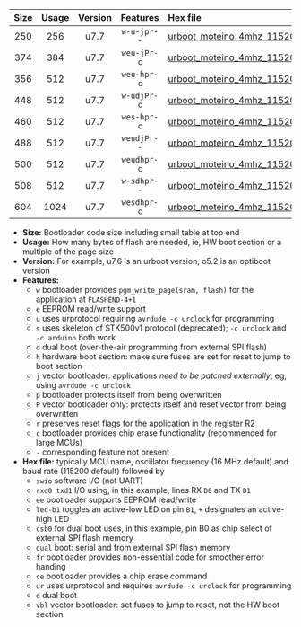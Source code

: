 |Size|Usage|Version|Features|Hex file|
|:-:|:-:|:-:|:-:|:--|
|250|256|u7.7|`w-u-jpr--`|[urboot_moteino_4mhz_115200bps_swio_rxd0_txd1_led+b1_ur_vbl.hex](https://raw.githubusercontent.com/stefanrueger/urboot.hex/main/boards/moteino/fcpu_4mhz/115200_bps/urboot_moteino_4mhz_115200bps_swio_rxd0_txd1_led+b1_ur_vbl.hex)|
|374|384|u7.7|`weu-jPr-c`|[urboot_moteino_4mhz_115200bps_swio_rxd0_txd1_ee_led+b1_fr_ce_ur_vbl.hex](https://raw.githubusercontent.com/stefanrueger/urboot.hex/main/boards/moteino/fcpu_4mhz/115200_bps/urboot_moteino_4mhz_115200bps_swio_rxd0_txd1_ee_led+b1_fr_ce_ur_vbl.hex)|
|356|512|u7.7|`weu-hpr-c`|[urboot_moteino_4mhz_115200bps_swio_rxd0_txd1_ee_led+b1_fr_ce_ur.hex](https://raw.githubusercontent.com/stefanrueger/urboot.hex/main/boards/moteino/fcpu_4mhz/115200_bps/urboot_moteino_4mhz_115200bps_swio_rxd0_txd1_ee_led+b1_fr_ce_ur.hex)|
|448|512|u7.7|`w-udjPr-c`|[urboot_moteino_4mhz_115200bps_swio_rxd0_txd1_led+b1_csb0_dual_fr_ce_ur_vbl.hex](https://raw.githubusercontent.com/stefanrueger/urboot.hex/main/boards/moteino/fcpu_4mhz/115200_bps/urboot_moteino_4mhz_115200bps_swio_rxd0_txd1_led+b1_csb0_dual_fr_ce_ur_vbl.hex)|
|460|512|u7.7|`wes-hpr-c`|[urboot_moteino_4mhz_115200bps_swio_rxd0_txd1_ee_led+b1_fr_ce.hex](https://raw.githubusercontent.com/stefanrueger/urboot.hex/main/boards/moteino/fcpu_4mhz/115200_bps/urboot_moteino_4mhz_115200bps_swio_rxd0_txd1_ee_led+b1_fr_ce.hex)|
|488|512|u7.7|`weudjPr--`|[urboot_moteino_4mhz_115200bps_swio_rxd0_txd1_ee_led+b1_csb0_dual_fr_ur_vbl.hex](https://raw.githubusercontent.com/stefanrueger/urboot.hex/main/boards/moteino/fcpu_4mhz/115200_bps/urboot_moteino_4mhz_115200bps_swio_rxd0_txd1_ee_led+b1_csb0_dual_fr_ur_vbl.hex)|
|500|512|u7.7|`weudhpr-c`|[urboot_moteino_4mhz_115200bps_swio_rxd0_txd1_ee_led+b1_csb0_dual_fr_ce_ur.hex](https://raw.githubusercontent.com/stefanrueger/urboot.hex/main/boards/moteino/fcpu_4mhz/115200_bps/urboot_moteino_4mhz_115200bps_swio_rxd0_txd1_ee_led+b1_csb0_dual_fr_ce_ur.hex)|
|508|512|u7.7|`w-sdhpr--`|[urboot_moteino_4mhz_115200bps_swio_rxd0_txd1_led+b1_csb0_dual_fr.hex](https://raw.githubusercontent.com/stefanrueger/urboot.hex/main/boards/moteino/fcpu_4mhz/115200_bps/urboot_moteino_4mhz_115200bps_swio_rxd0_txd1_led+b1_csb0_dual_fr.hex)|
|604|1024|u7.7|`wesdhpr-c`|[urboot_moteino_4mhz_115200bps_swio_rxd0_txd1_ee_led+b1_csb0_dual_fr_ce.hex](https://raw.githubusercontent.com/stefanrueger/urboot.hex/main/boards/moteino/fcpu_4mhz/115200_bps/urboot_moteino_4mhz_115200bps_swio_rxd0_txd1_ee_led+b1_csb0_dual_fr_ce.hex)|

- **Size:** Bootloader code size including small table at top end
- **Usage:** How many bytes of flash are needed, ie, HW boot section or a multiple of the page size
- **Version:** For example, u7.6 is an urboot version, o5.2 is an optiboot version
- **Features:**
  + `w` bootloader provides `pgm_write_page(sram, flash)` for the application at `FLASHEND-4+1`
  + `e` EEPROM read/write support
  + `u` uses urprotocol requiring `avrdude -c urclock` for programming
  + `s` uses skeleton of STK500v1 protocol (deprecated); `-c urclock` and `-c arduino` both work
  + `d` dual boot (over-the-air programming from external SPI flash)
  + `h` hardware boot section: make sure fuses are set for reset to jump to boot section
  + `j` vector bootloader: applications *need to be patched externally*, eg, using `avrdude -c urclock`
  + `p` bootloader protects itself from being overwritten
  + `P` vector bootloader only: protects itself and reset vector from being overwritten
  + `r` preserves reset flags for the application in the register R2
  + `c` bootloader provides chip erase functionality (recommended for large MCUs)
  + `-` corresponding feature not present
- **Hex file:** typically MCU name, oscillator frequency (16 MHz default) and baud rate (115200 default) followed by
  + `swio` software I/O (not UART)
  + `rxd0 txd1` I/O using, in this example, lines RX `D0` and TX `D1`
  + `ee` bootloader supports EEPROM read/write
  + `led-b1` toggles an active-low LED on pin `B1`, `+` designates an active-high LED
  + `csb0` for dual boot uses, in this example, pin B0 as chip select of external SPI flash memory
  + `dual` boot: serial and from external SPI flash memory
  + `fr` bootloader provides non-essential code for smoother error handing
  + `ce` bootloader provides a chip erase command
  + `ur` uses urprotocol and requires `avrdude -c urclock` for programming
  + `d` dual boot
  + `vbl` vector bootloader: set fuses to jump to reset, not the HW boot section
